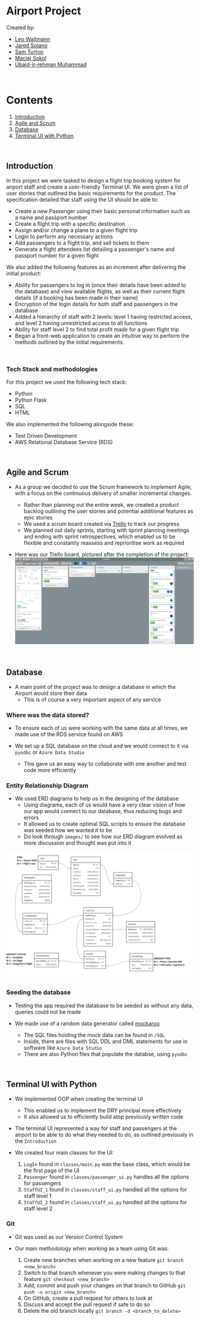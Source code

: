 # Airport Project

Created by:
- [Leo Waltmann](https://github.com/ldaijiw)
- [Jared Solano](https://github.com/jaredsparta)
- [Sam Turton](https://github.com/samturton2)
- [Maciej Sokol](https://github.com/mattsokol79) 
- [Ubaid-ir-rehman Muhammad](https://github.com/ubaid97)

<br>
 
# Contents

1. [Introduction](#Introduction)
2. [Agile and Scrum](#Agile-and-Scrum)
3. [Database](#Database)
4. [Terminal UI with Python](#Terminal-UI-with-Python)

<br>

## Introduction

In this project we were tasked to design a flight trip booking system for airport staff and create a user-friendly Terminal UI. We were given a list of user stories that outlined the basic requirements for the product. The specification detailed that staff using the UI should be able to:
- Create a new Passenger using their basic personal information such as a name and passport number
- Create a flight trip with a specific destination
- Assign and/or change a plane to a given flight trip
- Login to perform any necessary actions
- Add passengers to a flight trip, and sell tickets to them
- Generate a flight attendees list detailing a passenger's name and passport number for a given flight 

We also added the following features as an increment after delivering the initial product:
- Ability for passengers to log in (once their details have been added to the database) and view available flights, as well as their current flight details (if a booking has been made in their name)
- Encryption of the login details for both staff and passengers in the database
- Added a hierarchy of staff with 2 levels: level 1 having restricted access, and level 2 having unrestricted access to all functions
- Ability for staff level 2 to find total profit made for a given flight trip
- Began a front-web application to create an intuitive way to perform the methods outlined by the initial requirements.

<br>

### Tech Stack and methodologies

For this project we used the following tech stack:
- Python
- Python Flask
- SQL
- HTML

We also implemented the following alongside these:
- Test Driven Development
- AWS Relational Database Service (RDS)

<br>

## Agile and Scrum

- As a group we decided to use the Scrum framework to implement Agile, with a focus on the continuous delivery of smaller incremental changes. 
    - Rather than planning out the entire week, we created a product backlog outlining the user stories and potential additional features as epic stories 
    - We used a scrum board created via [Trello](https://www.trello.com/en) to track our progress
    - We planned out daily sprints, starting with sprint planning meetings and ending with sprint retrospectives, which enabled us to be flexible and constantly reassess and reprioritise work as required

- Here was our Trello board, pictured after the completion of the project:
    ![](images/trello.jpg)

<br>

## Database

- A main point of the project was to design a database in which the Airport would store their data
    - This is of course a very important aspect of any service

### Where was the data stored?
- To ensure each of us were working with the same data at all times, we made use of the RDS service found on AWS

- We set up a SQL database on the cloud and we would connect to it via `pyodbc` or `Azure Data Studio`
    - This gave us an easy way to collaborate with one another and test code more efficiently 

### Entity Relationship Diagram

- We used ERD diagrams to help us in the designing of the database
    - Using diagrams, each of us would have a very clear vision of how our app would connect to our database, thus reducing bugs and errors
    - It allowed us to create optimal SQL scripts to ensure the database was seeded how we wanted it to be
    - Do look through `images/` to see how our ERD diagram evolved as more discussion and thought was put into it 

![](images/erd.png)

### Seeding the database
- Testing the app required the database to be seeded as without any data, queries could not be made

- We made use of a random data generator called [mockaroo](https://www.mockaroo.com/)
    - The SQL files holding the mock data can be found in `/SQL`
    - Inside, there are files with SQL DDL and DML statements for use in software like `Azure Data Studio`
    - There are also Python files that populate the databse, using `pyodbc` 

<br>

## Terminal UI with Python
- We implemented OOP when creating the terminal UI
    - This enabled us to implement the DRY principal more effectively
    - It also allowed us to efficiently build atop previously written code

- The terminal UI represented a way for staff and passengers at the airport to be able to do what they needed to do, as outlined previously in the `Introduction`

- We created four main classes for the UI:
    1. `LogIn` found in `classes/main.py` was the base class, which would be the first page of the UI
    2. `Passenger` found in `classes/passenger_ui.py` handles all the options for passengers
    3. `StaffUI_1` found in `classes/staff_ui.py` handled all the options for staff level 1
    4. `StaffUI_2` found in `classes/staff_ui.py` handled all the options for staff level 2

### Git
- Git was used as our Version Control System

- Our main methodology when working as a team using Git was:
    1. Create new branches when working on a new feature
    ```git branch <new_branch>```
    2. Switch to that branch whenever you were making changes to that feature
    ```git checkout <new_branch>```
    3. Add, commit and push your changes on that branch to GitHub
    ```git push -u origin <new_branch>```
    4. On GitHub, create a pull request for others to look at
    5. Discuss and accept the pull request if safe to do so
    6. Delete the old branch locally
    ```git branch -d <branch_to_delete>```

<br>
